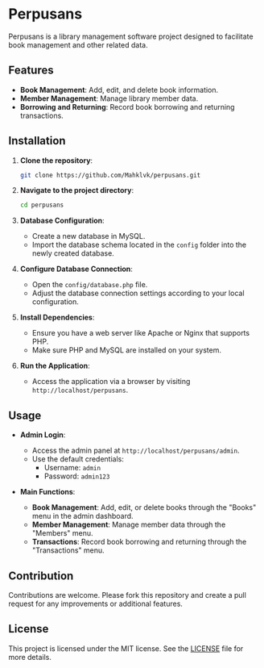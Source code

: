 # Perpusans

Perpusans is a library management software project designed to facilitate book management and other related data.

## Features

- **Book Management**: Add, edit, and delete book information.
- **Member Management**: Manage library member data.
- **Borrowing and Returning**: Record book borrowing and returning transactions.

## Installation

1. **Clone the repository**:

   ```bash
   git clone https://github.com/Mahklvk/perpusans.git
   ```

2. **Navigate to the project directory**:

   ```bash
   cd perpusans
   ```

3. **Database Configuration**:

   - Create a new database in MySQL.
   - Import the database schema located in the `config` folder into the newly created database.

4. **Configure Database Connection**:

   - Open the `config/database.php` file.
   - Adjust the database connection settings according to your local configuration.

5. **Install Dependencies**:

   - Ensure you have a web server like Apache or Nginx that supports PHP.
   - Make sure PHP and MySQL are installed on your system.

6. **Run the Application**:

   - Access the application via a browser by visiting `http://localhost/perpusans`.

## Usage

- **Admin Login**:

  - Access the admin panel at `http://localhost/perpusans/admin`.
  - Use the default credentials:
    - Username: `admin`
    - Password: `admin123`

- **Main Functions**:

  - **Book Management**: Add, edit, or delete books through the "Books" menu in the admin dashboard.
  - **Member Management**: Manage member data through the "Members" menu.
  - **Transactions**: Record book borrowing and returning through the "Transactions" menu.

## Contribution

Contributions are welcome. Please fork this repository and create a pull request for any improvements or additional features.

## License

This project is licensed under the MIT license. See the [LICENSE](LICENSE) file for more details.
